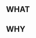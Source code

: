 ## WHAT

<!-- Write the change being made with this pull request -->

## WHY

<!-- Write the motivation why you submit this pull request -->
